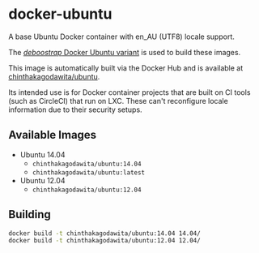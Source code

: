 # docker-ubuntu
A base Ubuntu Docker container with en_AU (UTF8) locale support.

The [_deboostrap_ Docker Ubuntu variant](https://hub.docker.com/_/ubuntu-debootstrap/) is used to build these images.

This image is automatically built via the Docker Hub and is available at [chinthakagodawita/ubuntu](https://hub.docker.com/r/chinthakagodawita/ubuntu/).

Its intended use is for Docker container projects that are built on CI tools (such as CircleCI) that run on LXC. These can't reconfigure locale information due to their security setups.

## Available Images

* Ubuntu 14.04
    - `chinthakagodawita/ubuntu:14.04`
    - `chinthakagodawita/ubuntu:latest`
* Ubuntu 12.04
    - `chinthakagodawita/ubuntu:12.04`

## Building
```bash
docker build -t chinthakagodawita/ubuntu:14.04 14.04/
docker build -t chinthakagodawita/ubuntu:12.04 12.04/
```
